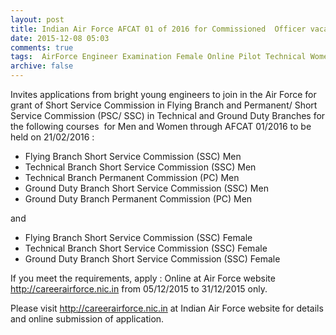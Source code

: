 ```yaml
---
layout: post
title: Indian Air Force AFCAT 01 of 2016 for Commissioned  Officer vacancy  last date 31st Dec-2015   
date: 2015-12-08 05:03
comments: true
tags:  AirForce Engineer Examination Female Online Pilot Technical Women 
archive: false
---
```

Invites applications from bright young engineers to join in the Air Force for grant of Short Service Commission in Flying Branch and Permanent/ Short Service Commission (PSC/ SSC) in Technical and Ground Duty Branches for the following courses  for Men and Women through AFCAT 01/2016 to be held on 21/02/2016 :

- Flying Branch Short Service Commission (SSC) Men 
- Technical Branch Short Service Commission (SSC) Men 
- Technical Branch Permanent Commission (PC) Men 
- Ground Duty Branch Short Service Commission (SSC) Men 
- Ground Duty Branch Permanent Commission (PC) Men 

and
 


- Flying Branch Short Service Commission (SSC) Female 
- Technical Branch Short Service Commission (SSC) Female 
- Ground Duty Branch Short Service Commission (SSC) Female 


If you meet the requirements, apply : Online at Air Force website <http://careerairforce.nic.in> from 05/12/2015 to 31/12/2015 only.

Please visit  <http://careerairforce.nic.in> at Indian Air Force website  for details and online submission of application.






